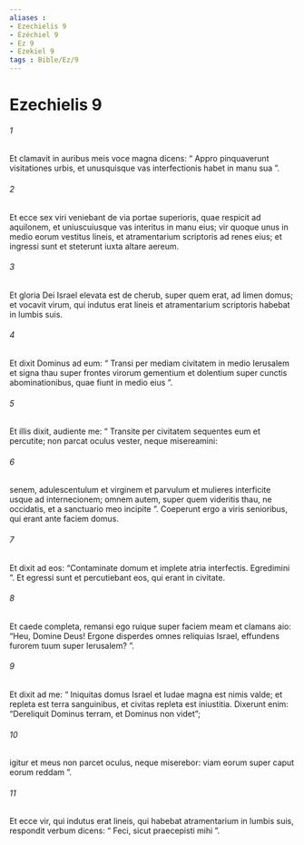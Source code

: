 ```yaml
---
aliases : 
- Ezechielis 9
- Ézéchiel 9
- Ez 9
- Ezekiel 9
tags : Bible/Ez/9
---
```


# Ezechielis 9

###### 1
Et clamavit in auribus meis voce magna dicens: “ Appro pinquaverunt visitationes urbis, et unusquisque vas interfectionis habet in manu sua ”. 
###### 2
Et ecce sex viri veniebant de via portae superioris, quae respicit ad aquilonem, et uniuscuiusque vas interitus in manu eius; vir quoque unus in medio eorum vestitus lineis, et atramentarium scriptoris ad renes eius; et ingressi sunt et steterunt iuxta altare aereum. 
###### 3
Et gloria Dei Israel elevata est de cherub, super quem erat, ad limen domus; et vocavit virum, qui indutus erat lineis et atramentarium scriptoris habebat in lumbis suis. 
###### 4
Et dixit Dominus ad eum: “ Transi per mediam civitatem in medio Ierusalem et signa thau super frontes virorum gementium et dolentium super cunctis abominationibus, quae fiunt in medio eius ”. 
###### 5
Et illis dixit, audiente me: “ Transite per civitatem sequentes eum et percutite; non parcat oculus vester, neque misereamini: 
###### 6
senem, adulescentulum et virginem et parvulum et mulieres interficite usque ad internecionem; omnem autem, super quem videritis thau, ne occidatis, et a sanctuario meo incipite ”. Coeperunt ergo a viris senioribus, qui erant ante faciem domus. 
###### 7
Et dixit ad eos: “Contaminate domum et implete atria interfectis. Egredimini ”. Et egressi sunt et percutiebant eos, qui erant in civitate.
###### 8
Et caede completa, remansi ego ruique super faciem meam et clamans aio: “Heu, Domine Deus! Ergone disperdes omnes reliquias Israel, effundens furorem tuum super Ierusalem? ”. 
###### 9
Et dixit ad me: “ Iniquitas domus Israel et Iudae magna est nimis valde; et repleta est terra sanguinibus, et civitas repleta est iniustitia. Dixerunt enim: “Dereliquit Dominus terram, et Dominus non videt”; 
###### 10
igitur et meus non parcet oculus, neque miserebor: viam eorum super caput eorum reddam ”. 
###### 11
Et ecce vir, qui indutus erat lineis, qui habebat atramentarium in lumbis suis, respondit verbum dicens: “ Feci, sicut praecepisti mihi ”.
